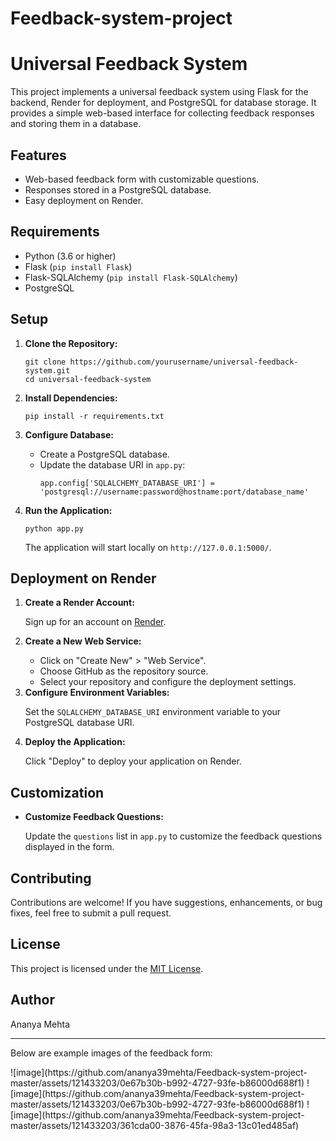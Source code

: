 # Feedback-system-project
<!DOCTYPE html>
<html lang="en">

<head>
    <meta charset="UTF-8">
    <meta name="viewport" content="width=device-width, initial-scale=1.0">
    
</head>

<body>

  <h1>Universal Feedback System</h1>

  <p>
        This project implements a universal feedback system using Flask for the backend, Render for deployment, and
        PostgreSQL for database storage. It provides a simple web-based interface for collecting feedback responses and
        storing them in a database.
    </p>
    <h2>Features</h2>
    <ul>
        <li>Web-based feedback form with customizable questions.</li>
        <li>Responses stored in a PostgreSQL database.</li>
        <li>Easy deployment on Render.</li>
    </ul>
    <h2>Requirements</h2>
    <ul>
        <li>Python (3.6 or higher)</li>
        <li>Flask (<code>pip install Flask</code>)</li>
        <li>Flask-SQLAlchemy (<code>pip install Flask-SQLAlchemy</code>)</li>
        <li>PostgreSQL</li>
    </ul>
    <h2>Setup</h2>
    <ol>
        <li><strong>Clone the Repository:</strong></li>
        <pre><code>git clone https://github.com/yourusername/universal-feedback-system.git
cd universal-feedback-system
</code></pre>
        <li><strong>Install Dependencies:</strong></li>
        <pre><code>pip install -r requirements.txt
</code></pre>
        <li><strong>Configure Database:</strong></li>
        <ul>
            <li>Create a PostgreSQL database.</li>
            <li>Update the database URI in <code>app.py</code>:</li>
            <pre><code>app.config['SQLALCHEMY_DATABASE_URI'] = 'postgresql://username:password@hostname:port/database_name'</code></pre>
        </ul>
        <li><strong>Run the Application:</strong></li>
        <pre><code>python app.py
</code></pre>
        <p>The application will start locally on <code>http://127.0.0.1:5000/</code>.</p>
    </ol>
    <h2>Deployment on Render</h2>
    <ol>
        <li><strong>Create a Render Account:</strong></li>
        <p>Sign up for an account on <a href="https://render.com/">Render</a>.</p>
        <li><strong>Create a New Web Service:</strong></li>
        <ul>
            <li>Click on "Create New" &gt; "Web Service".</li>
            <li>Choose GitHub as the repository source.</li>
            <li>Select your repository and configure the deployment settings.</li>
        </ul>
        <li><strong>Configure Environment Variables:</strong></li>
        <p>Set the <code>SQLALCHEMY_DATABASE_URI</code> environment variable to your PostgreSQL database URI.</p>
        <li><strong>Deploy the Application:</strong></li>
        <p>Click "Deploy" to deploy your application on Render.</p>
    </ol>
    <h2>Customization</h2>
    <ul>
        <li><strong>Customize Feedback Questions:</strong></li>
        <p>Update the <code>questions</code> list in <code>app.py</code> to customize the feedback questions displayed
            in the form.</p>
    </ul>
    <h2>Contributing</h2>
    <p>Contributions are welcome! If you have suggestions, enhancements, or bug fixes, feel free to submit a pull
        request.</p>
    <h2>License</h2>
    <p>This project is licensed under the <a href="LICENSE">MIT License</a>.</p>
    <h2>Author</h2>
    <p>Ananya Mehta</p>
    <hr>
    <p>Below are example images of the feedback form:</p>
</body>

</html>
![image](https://github.com/ananya39mehta/Feedback-system-project-master/assets/121433203/0e67b30b-b992-4727-93fe-b86000d688f1)
![image](https://github.com/ananya39mehta/Feedback-system-project-master/assets/121433203/0e67b30b-b992-4727-93fe-b86000d688f1)
![image](https://github.com/ananya39mehta/Feedback-system-project-master/assets/121433203/361cda00-3876-45fa-98a3-13c01ed485af)








